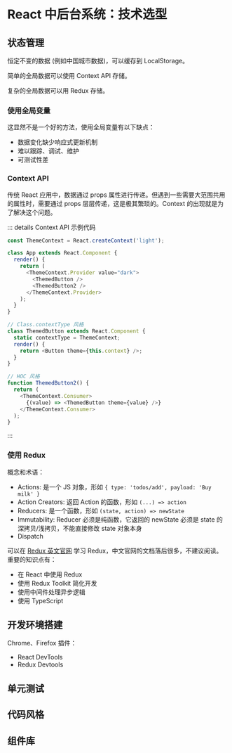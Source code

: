 # React 中后台系统：技术选型
## 状态管理
恒定不变的数据 (例如中国城市数据)，可以缓存到 LocalStorage。

简单的全局数据可以使用 Context API 存储。

复杂的全局数据可以用 Redux 存储。

### 使用全局变量
这显然不是一个好的方法，使用全局变量有以下缺点：
- 数据变化缺少响应式更新机制
- 难以跟踪、调试、维护
- 可测试性差

### Context API
传统 React 应用中，数据通过 props 属性进行传递。但遇到一些需要大范围共用的属性时，需要通过 props 层层传递，这是极其繁琐的。Context 的出现就是为了解决这个问题。

::: details Context API 示例代码
```javascript
const ThemeContext = React.createContext('light');

class App extends React.Component {
  render() {
    return (
      <ThemeContext.Provider value="dark">
        <ThemedButton />
        <ThemedButton2 />
      </ThemeContext.Provider>
    );
  }
}

// Class.contextType 风格
class ThemedButton extends React.Component {
  static contextType = ThemeContext;
  render() {
    return <Button theme={this.context} />;
  }
}

// HOC 风格
function ThemedButton2() {
  return (
    <ThemeContext.Consumer>
      {(value) => <ThemedButton theme={value} />}
    </ThemeContext.Consumer>
  );
}
```
:::

### 使用 Redux
概念和术语：
- Actions: 是一个 JS 对象，形如 `{ type: 'todos/add', payload: 'Buy milk' }`
- Action Creators: 返回 Action 的函数，形如 `(...) => action`
- Reducers: 是一个函数，形如 `(state, action) => newState`
- Immutability: Reducer 必须是纯函数，它返回的 newState 必须是 state 的深拷贝/浅拷贝，不能直接修改 state 对象本身
- Dispatch

可以在 [Redux 英文官网](https://redux.js.org/) 学习 Redux，中文官网的文档落后很多，不建议阅读。重要的知识点有：
- 在 React 中使用 Redux
- 使用 Redux Toolkit 简化开发
- 使用中间件处理异步逻辑
- 使用 TypeScript

## 开发环境搭建
Chrome、Firefox 插件：
- React DevTools
- Redux Devtools

## 单元测试

## 代码风格

## 组件库

